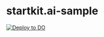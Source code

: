 # startkit.ai-sample

[![Deploy to DO](https://www.deploytodo.com/do-btn-blue.svg)](https://cloud.digitalocean.com/apps/new?repo=https://github.com/squarecat/startkit.ai-starter/tree/main)
